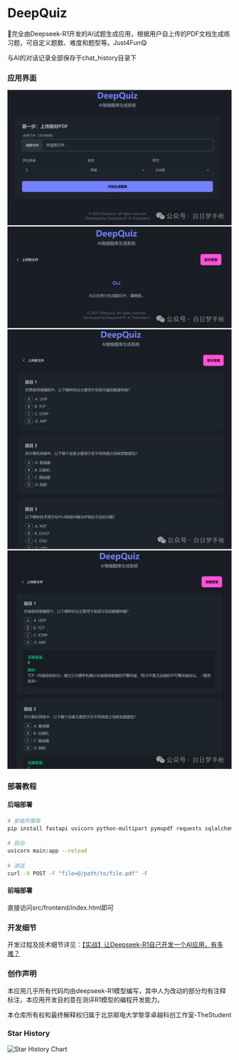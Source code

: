 # DeepQuiz

🚀完全由Deepseek-R1开发的AI试题生成应用，根据用户自上传的PDF文档生成练习题，可自定义题数、难度和题型等。Just4Fun😋

与AI的对话记录全部保存于chat_history目录下

### 应用界面

![](figures/home.png)
![](figures/loading.png)
![](figures/example.png)
![](figures/example_answer.jpg)

### 部署教程

#### 后端部署
```bash
# 安装所需库
pip install fastapi uvicorn python-multipart pymupdf requests sqlalchemy

# 启动
uvicorn main:app --reload

# 测试
curl -X POST -F "file=@/path/to/file.pdf" -F
```

#### 前端部署
直接访问src/frontend/index.html即可

### 开发细节
开发过程及技术细节详见：[【实战】让Deepseek-R1自己开发一个AI应用，有多难？](https://mp.weixin.qq.com/s/MfRcGOHIdj-ZckKGNgk7-Q)

### 创作声明
本应用几乎所有代码均由deepseek-R1模型编写，其中人为改动的部分均有注释标注，本应用开发目的意在测评R1模型的编程开发能力。

本仓库所有权和最终解释权归属于北京邮电大学黎享卓越科创工作室-TheStudent

### Star History

![Star History Chart](https://api.star-history.com/svg?repos=yuanchuangspring/DeepQuiz&type=Date)
